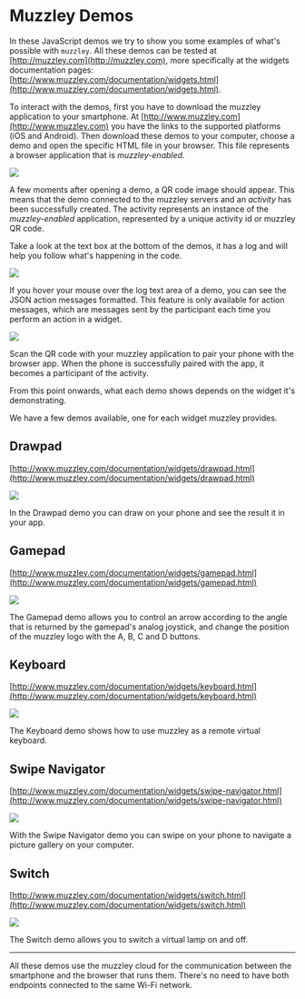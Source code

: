 # Muzzley Demos

In these JavaScript demos we try to show you some examples of what's possible with `muzzley`. All these demos can be tested at [http://muzzley.com](http://muzzley.com), more specifically at the widgets documentation pages: [http://www.muzzley.com/documentation/widgets.html](http://www.muzzley.com/documentation/widgets.html).

To interact with the demos, first you have to download the muzzley application to your smartphone. At [http://www.muzzley.com](http://www.muzzley.com) you have the links to the supported platforms (iOS and Android). Then download these demos to your computer, choose a demo and open the specific HTML file in your browser. This file represents a browser application that is _muzzley-enabled_.

![](https://github.com/muzzley/muzzley-demos/blob/master/assets/screen1.png?raw=true)

A few moments after opening a demo, a QR code image should appear. This means that the demo connected to the muzzley servers and an _activity_ has been successfully created. The activity represents an instance of the _muzzley-enabled_ application, represented by a unique activity id or muzzley QR code.

Take a look at the text box at the bottom of the demos, it has a log and will help you follow what's happening in the code.

![](https://github.com/muzzley/muzzley-demos/blob/master/assets/log.png?raw=true)

If you hover your mouse over the log text area of a demo, you can see the JSON action messages formatted. This feature is only available for action messages, which are messages sent by the participant each time you perform an action in a widget.

![](https://github.com/muzzley/muzzley-demos/blob/master/assets/onMouseOver.png?raw=true)

Scan the QR code with your muzzley application to pair your phone with the browser app. When the phone is successfully paired with the app, it becomes a participant of the activity.

From this point onwards, what each demo shows depends on the widget it's demonstrating.

We have a few demos available, one for each widget muzzley provides.

## Drawpad

[http://www.muzzley.com/documentation/widgets/drawpad.html](http://www.muzzley.com/documentation/widgets/drawpad.html)

![](https://github.com/muzzley/muzzley-demos/blob/master/assets/drawpad.png?raw=true)

In the Drawpad demo you can draw on your phone and see the result it in your app.

## Gamepad

[http://www.muzzley.com/documentation/widgets/gamepad.html](http://www.muzzley.com/documentation/widgets/gamepad.html)

![](https://github.com/muzzley/muzzley-demos/blob/master/assets/gamepad.png?raw=true)

The Gamepad demo allows you to control an arrow according to the angle that is returned by the gamepad's analog joystick, and change the position of the muzzley logo with the A, B, C and D buttons.

## Keyboard

[http://www.muzzley.com/documentation/widgets/keyboard.html](http://www.muzzley.com/documentation/widgets/keyboard.html)

![](https://github.com/muzzley/muzzley-demos/blob/master/assets/keyboard.png?raw=true)

The Keyboard demo shows how to use muzzley as a remote virtual keyboard.

## Swipe Navigator

[http://www.muzzley.com/documentation/widgets/swipe-navigator.html](http://www.muzzley.com/documentation/widgets/swipe-navigator.html)

![](https://github.com/muzzley/muzzley-demos/blob/master/assets/swipe.png?raw=true)

With the Swipe Navigator demo you can swipe on your phone to navigate a picture gallery on your computer.

## Switch

[http://www.muzzley.com/documentation/widgets/switch.html](http://www.muzzley.com/documentation/widgets/switch.html)

![](https://github.com/muzzley/muzzley-demos/blob/master/assets/switch.png?raw=true)

The Switch demo allows you to switch a virtual lamp on and off.


----

All these demos use the muzzley cloud for the communication between the smartphone and the browser that runs them. There's no need to have both endpoints connected to the same Wi-Fi network.